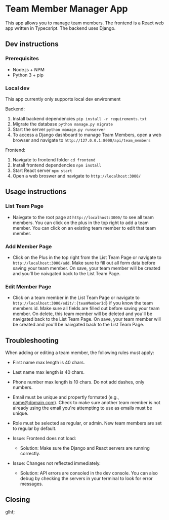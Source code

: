 # Team Member Manager App

This app allows you to manage team members. The frontend is a React web app written in Typecsript. The backend uses Django.

## Dev instructions

### Prerequisites

- Node.js + NPM
- Python 3 + pip

### Local dev

This app currently only supports local dev environment

Backend:

1. Install backend dependencies `pip install -r requirements.txt`
2. Migrate the database `python manage.py migrate`
3. Start the server `python manage.py runserver`
4. To access a Django dashboard to manage Team Members, open a web browser and navigate to `http://127.0.0.1:8000/api/team_members`

Frontend:

1. Navigate to frontend folder `cd frontend`
2. Install frontend dependencies `npm install`
3. Start React server `npm start`
4. Open a web broswer and navigate to `http://localhost:3000/`

## Usage instructions

### List Team Page

- Naivgate to the root page at `http://localhost:3000/` to see all team members. You can click on the plus in the top right to add a team member. You can click on an existing team member to edit that team member.

### Add Member Page

- Click on the Plus in the top right from the List Team Page or navigate to `http://localhost:3000/add`. Make sure to fill out all form data before saving your team member. On save, your team member will be created and you'll be naivgated back to the List Team Page.

### Edit Member Page

- Click on a team member in the List Team Page or navigate to `http://localhost:3000/edit/:{teamMemberId}` if you know the team members id. Make sure all fields are filled out before saving your team member. On delete, this team member will be deleted and you'll be navigated back to the List Team Page. On save, your team member will be created and you'll be naivgated back to the List Team Page.

## Troubleshooting

When adding or editing a team member, the following rules must apply:

- First name max length is 40 chars.
- Last name max length is 40 chars.
- Phone number max length is 10 chars. Do not add dashes, only numbers.
- Email must be unique and propertly formated (e.g., name@domain.com). Check to make sure another team member is not already using the email you're attempting to use as emails must be unique.
- Role must be selected as regular, or admin. New team members are set to regular by default.

- Issue: Frontend does not load:
  - Solution: Make sure the Django and React servers are running correctly.
- Issue: Changes not reflected immediately.
  - Solution: API errors are consoled in the dev console. You can also debug by checking the servers in your terminal to look for error messages.

## Closing

glhf;
